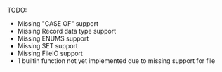 TODO:
- Missing "CASE OF" support
- Missing Record data type support
- Missing ENUMS support
- Missing SET support
- Missing FileIO support
- 1 builtin function not yet implemented due to missing support for file